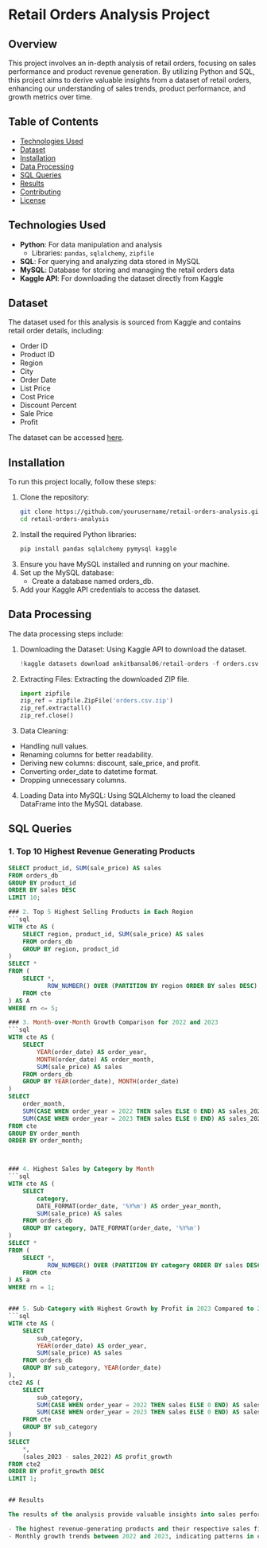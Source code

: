 # Retail Orders Analysis Project

## Overview
This project involves an in-depth analysis of retail orders, focusing on sales performance and product revenue generation. By utilizing Python and SQL, this project aims to derive valuable insights from a dataset of retail orders, enhancing our understanding of sales trends, product performance, and growth metrics over time.

## Table of Contents
- [Technologies Used](#technologies-used)
- [Dataset](#dataset)
- [Installation](#installation)
- [Data Processing](#data-processing)
- [SQL Queries](#sql-queries)
- [Results](#results)
- [Contributing](#contributing)
- [License](#license)

## Technologies Used
- **Python**: For data manipulation and analysis
  - Libraries: `pandas`, `sqlalchemy`, `zipfile`
- **SQL**: For querying and analyzing data stored in MySQL
- **MySQL**: Database for storing and managing the retail orders data
- **Kaggle API**: For downloading the dataset directly from Kaggle

## Dataset
The dataset used for this analysis is sourced from Kaggle and contains retail order details, including:
- Order ID
- Product ID
- Region
- City
- Order Date
- List Price
- Cost Price
- Discount Percent
- Sale Price
- Profit

The dataset can be accessed [here](https://www.kaggle.com/datasets/ankitbansal06/retail-orders).

## Installation
To run this project locally, follow these steps:

1. Clone the repository:
   ```bash
   git clone https://github.com/yourusername/retail-orders-analysis.git
   cd retail-orders-analysis

2. Install the required Python libraries:
   ```bash
   pip install pandas sqlalchemy pymysql kaggle
3. Ensure you have MySQL installed and running on your machine.
4. Set up the MySQL database:
   - Create a database named orders_db.
5. Add your Kaggle API credentials to access the dataset.


## Data Processing
The data processing steps include:

1. Downloading the Dataset: Using Kaggle API to download the dataset.
   ```python
   !kaggle datasets download ankitbansal06/retail-orders -f orders.csv

2. Extracting Files: Extracting the downloaded ZIP file.
   ```python
   import zipfile
   zip_ref = zipfile.ZipFile('orders.csv.zip') 
   zip_ref.extractall()
   zip_ref.close()

3. Data Cleaning:

- Handling null values.
- Renaming columns for better readability.
- Deriving new columns: discount, sale_price, and profit.
- Converting order_date to datetime format.
- Dropping unnecessary columns.

4. Loading Data into MySQL: Using SQLAlchemy to load the cleaned DataFrame into the MySQL database.
   

## SQL Queries

### 1. Top 10 Highest Revenue Generating Products
```sql
SELECT product_id, SUM(sale_price) AS sales
FROM orders_db
GROUP BY product_id
ORDER BY sales DESC
LIMIT 10;

### 2. Top 5 Highest Selling Products in Each Region
```sql
WITH cte AS (
    SELECT region, product_id, SUM(sale_price) AS sales
    FROM orders_db
    GROUP BY region, product_id
)
SELECT *
FROM (
    SELECT *,
           ROW_NUMBER() OVER (PARTITION BY region ORDER BY sales DESC) AS rn
    FROM cte
) AS A
WHERE rn <= 5;

### 3. Month-over-Month Growth Comparison for 2022 and 2023
```sql
WITH cte AS (
    SELECT 
        YEAR(order_date) AS order_year,
        MONTH(order_date) AS order_month,
        SUM(sale_price) AS sales
    FROM orders_db
    GROUP BY YEAR(order_date), MONTH(order_date)
)
SELECT 
    order_month,
    SUM(CASE WHEN order_year = 2022 THEN sales ELSE 0 END) AS sales_2022,
    SUM(CASE WHEN order_year = 2023 THEN sales ELSE 0 END) AS sales_2023
FROM cte 
GROUP BY order_month
ORDER BY order_month;



### 4. Highest Sales by Category by Month
```sql
WITH cte AS (
    SELECT 
        category,
        DATE_FORMAT(order_date, '%Y%m') AS order_year_month,
        SUM(sale_price) AS sales
    FROM orders_db
    GROUP BY category, DATE_FORMAT(order_date, '%Y%m')
)
SELECT *
FROM (
    SELECT *,
           ROW_NUMBER() OVER (PARTITION BY category ORDER BY sales DESC) AS rn
    FROM cte
) AS a
WHERE rn = 1;


### 5. Sub-Category with Highest Growth by Profit in 2023 Compared to 2022
```sql
WITH cte AS (
    SELECT 
        sub_category,
        YEAR(order_date) AS order_year,
        SUM(sale_price) AS sales
    FROM orders_db
    GROUP BY sub_category, YEAR(order_date)
),
cte2 AS (
    SELECT 
        sub_category,
        SUM(CASE WHEN order_year = 2022 THEN sales ELSE 0 END) AS sales_2022,
        SUM(CASE WHEN order_year = 2023 THEN sales ELSE 0 END) AS sales_2023
    FROM cte 
    GROUP BY sub_category
)
SELECT 
    *,
    (sales_2023 - sales_2022) AS profit_growth
FROM cte2
ORDER BY profit_growth DESC
LIMIT 1;


## Results

The results of the analysis provide valuable insights into sales performance, product popularity, and growth trends within the retail sector. Key findings include:

- The highest revenue-generating products and their respective sales figures.
- Monthly growth trends between 2022 and 2023, indicating patterns in consumer spending.






